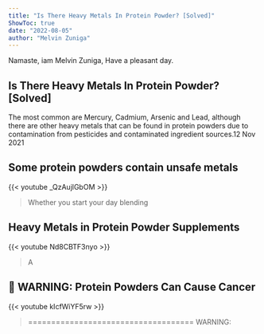 ```yaml
---
title: "Is There Heavy Metals In Protein Powder? [Solved]"
ShowToc: true 
date: "2022-08-05"
author: "Melvin Zuniga" 
---
```


Namaste, iam Melvin Zuniga, Have a pleasant day.
## Is There Heavy Metals In Protein Powder? [Solved]
The most common are Mercury, Cadmium, Arsenic and Lead, although there are other heavy metals that can be found in protein powders due to contamination from pesticides and contaminated ingredient sources.12 Nov 2021

## Some protein powders contain unsafe metals
{{< youtube _QzAujlGbOM >}}
>Whether you start your day blending 

## Heavy Metals in Protein Powder Supplements
{{< youtube Nd8CBTF3nyo >}}
>A

## 💪 WARNING: Protein Powders Can Cause Cancer
{{< youtube kIcfWiYF5rw >}}
>==================================== WARNING: 

